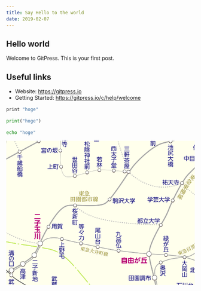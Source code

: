 ```yaml
---
title: Say Hello to the world
date: 2019-02-07
---
```


## Hello world

Welcome to GitPress. This is your first post.

## Useful links

- Website: https://gitpress.io
- Getting Started: https://gitpress.io/c/help/welcome

```python2.7
print "hoge"
```
```python
print("hoge")
```
```bash
echo "hoge"
```

![hoge](/source/hoge.png)
